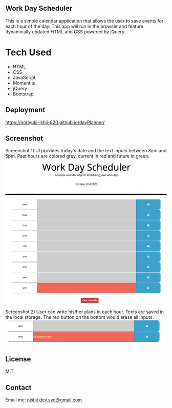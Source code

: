 
## Work Day Scheduler

This is a simple calendar application that allows the user to save events for each hour of the day. 
This app will run in the browser and feature dynamically updated HTML and CSS powered by jQuery.

# Tech Used

- HTML
- CSS
- JavaScript
- Moment.js 
- jQuery
- Bootstrap

## Deployment

https://noriyuki-ishii-820.github.io/dayPlanner/

## Screenshot

Screenshot 1) UI provides today's date and the text inputs between 8am and 5pm. Past hours are colored grey, current in red and future in green.
![](planner1.png)

Screenshot 2) User can write his/her plans in each hour. Texts are saved in the local storage. The red button on the bottom would erase all inputs. 
![](planner2.png)

## License

MIT

## Contact
Email me: nishii.dev.syd@gmail.com


